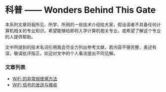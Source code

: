 # 科普 —— Wonders Behind This Gate

本系列文章将我所见、所学、所用的一些技术介绍给大家，假设读者不具备任何计算机相关的专业知识。希望能够给即将入学计算机相关专业，或希望了解这个专业的人提供帮助。

文中所提到的技术名词引用我会尽全力列出参考文献，若内容不够完整、表述有误，敬请批评指正。欢迎对文中的个人看法提出不同见解。

### 文章列表
- [WiFi 的非常规使用方法](WiFi%20Extra%20Stage.md)
- [WiFi 信号的发送与接收](WiFi%20transmit%20%26%20receive.md)
